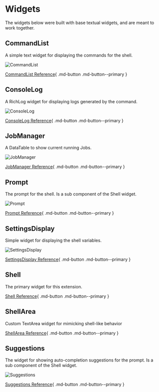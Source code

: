 # Widgets

The widgets below were built with base textual widgets, and are meant to work together.

## CommandList
A simple text widget for displaying the commands for the shell.

![CommandList](../assets/widgets/command_list.png)

[CommandList Reference](command_list.md){ .md-button .md-button--primary }


## ConsoleLog
A RichLog widget for displaying logs generated by the command. 

![ConsoleLog](../assets/widgets/console_log.png)

[ConsoleLog Reference](console_log.md){ .md-button .md-button--primary }


## JobManager
A DataTable to show current running Jobs. 

![JobManager](../assets/widgets/job_manager.png)

[JobManager Reference](job_manager.md){ .md-button .md-button--primary }


## Prompt
The prompt for the shell. Is a sub component of the Shell widget.

![Prompt](../assets/widgets/prompt.png)

[Prompt Reference](prompt.md){ .md-button .md-button--primary }


## SettingsDisplay
Simple widget for displaying the shell variables.

![SettingsDisplay](../assets/widgets/settings.png)

[SettingsDisplay Reference](settings_display.md){ .md-button .md-button--primary }


## Shell
The primary widget for this extension.

[Shell Reference](shell/index.md){ .md-button .md-button--primary }


## ShellArea
Custom TextArea widget for mimicking shell-like behavior

[ShellArea Reference](shell_area.md){ .md-button .md-button--primary }


## Suggestions
The widget for showing auto-completion suggestions for the prompt. Is a sub component of the Shell widget.

![Suggestions](../assets/widgets/suggestions.png)

[Suggestions Reference](suggestions.md){ .md-button .md-button--primary }